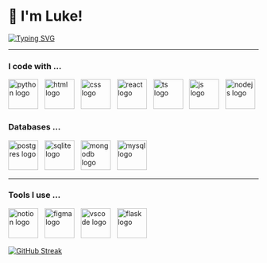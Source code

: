<h1 align="left">👋 I'm Luke! </h1>
<a href="https://git.io/typing-svg"><img src="https://readme-typing-svg.demolab.com?font=Fira+Code&pause=1000&color=008F11&width=435&lines=+Manual+trader+becoming+the+quant.+%E2%9A%9B%EF%B8%8F;Currently+automatising+my+own+manual+trading+strategy.+%F0%9F%A4%96" alt="Typing SVG" /></a>

<hr class="solid">
<h3 align="left"> I code with ...</h3>
<div align="left">
  <img src="https://skillicons.dev/icons?i=py" height="60" alt="python logo"  />
  <img width="5" />
  <img src="https://skillicons.dev/icons?i=html" height="60" alt="html logo"  />
  <img width="5" />
  <img src="https://skillicons.dev/icons?i=css" height="60" alt="css logo"  />
  <img width="5" />
  <img src="https://skillicons.dev/icons?i=react" height="60" alt="react logo"  />
  <img width="5" />
  <img src="https://skillicons.dev/icons?i=ts" height="60" alt="ts logo"  />
  <img width="5" />
  <img src="https://skillicons.dev/icons?i=js" height="60" alt="js logo"  />
  <img width="5" />
  <img src="https://skillicons.dev/icons?i=nodejs" height="60" alt="nodejs logo"  />
  
</div>
<h3 align="left"> Databases ...</h3>
<div align="left">
<img src="https://skillicons.dev/icons?i=postgres" height="60" alt="postgres logo"  />
<img width="5" />
<img src="https://skillicons.dev/icons?i=sqlite" height="60" alt="sqlite logo"  />
<img width="5" />
<img src="https://skillicons.dev/icons?i=mongodb" height="60" alt="mongodb logo"  />
<img width="5" />
<img src="https://skillicons.dev/icons?i=mysql" height="60" alt="mysql logo"  />

<br>
<hr class="solid">
<h3 align="left"> Tools I use ...</h3>
<div align="left">
  <img src="https://skillicons.dev/icons?i=notion" height="60" alt="notion logo"  />
  <img width="5" />
  <img src="https://skillicons.dev/icons?i=figma" height="60" alt="figma logo"  />
  <img width="5" />
  <img src="https://skillicons.dev/icons?i=vscode" height="60" alt="vscode logo"  />
  <img width="5" />
  <img src="https://skillicons.dev/icons?i=flask" height="60" alt="flask logo"  />
  
[![GitHub Streak](https://streak-stats.demolab.com/?user=thelukekube)](https://git.io/streak-stats)


